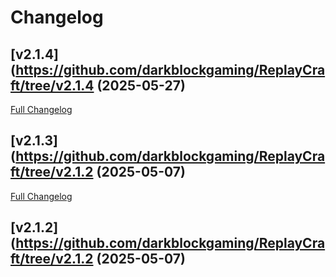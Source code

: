 # Changelog

## [v2.1.4](https://github.com/darkblockgaming/ReplayCraft/tree/v2.1.4 (2025-05-27)

[Full Changelog](https://github.com/darkblockgaming/ReplayCraft/compare/v2.1.3...v2.1.4)

## [v2.1.3](https://github.com/darkblockgaming/ReplayCraft/tree/v2.1.2 (2025-05-07)

[Full Changelog](https://github.com/darkblockgaming/ReplayCraft/compare/v2.1.2...v2.1.3)

## [v2.1.2](https://github.com/darkblockgaming/ReplayCraft/tree/v2.1.2 (2025-05-07)